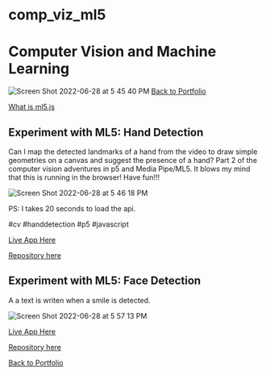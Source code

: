 # comp_viz_ml5

# Computer Vision and Machine Learning
![Screen Shot 2022-06-28 at 5 45 40 PM](https://user-images.githubusercontent.com/90220317/176305847-ed74aaff-c260-45f8-803f-6b4f438a02db.png)
[Back to Portfolio](https://marlonbarrios.github.io/)

[What is ml5.js](https://ml5js.org/) 


## Experiment with ML5: Hand Detection


Can I map the detected landmarks of a hand from the video to draw simple geometries on a canvas and suggest the presence of a hand? 
Part 2 of the computer vision adventures in p5 and Media Pipe/ML5. It blows my mind that this is running in the browser!
Have fun!!!

![Screen Shot 2022-06-28 at 5 46 18 PM](https://user-images.githubusercontent.com/90220317/176305909-cb7c2288-fe06-4135-aaf3-ac942542bb0f.png)

PS: I takes 20 seconds to load the api.

#cv #handdetection #p5 #javascript


[Live App Here](https://marlonbarrios.github.io/cv-p5-hand-tracking/) 

[Repository here](https://github.com/marlonbarrios/cv-p5-hand-tracking) 



## Experiment with ML5: Face Detection 

A a text is writen when a smile is detected.

![Screen Shot 2022-06-28 at 5 57 13 PM](https://user-images.githubusercontent.com/90220317/176307535-1e15a535-4fc4-47a5-96d4-f329a43f62c5.png)



[Live App Here](https://marlonbarrios.github.io/cv-face-detection-p5/) 

[Repository here](https://github.com/marlonbarrios/cv-face-detection-p5) 


[Back to Portfolio](https://marlonbarrios.github.io/)
